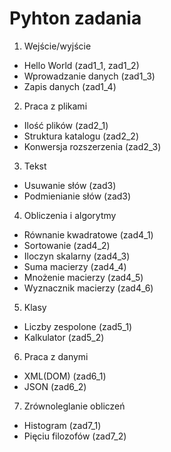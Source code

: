 # Pyhton zadania
1. Wejście/wyjście
- Hello World (zad1_1, zad1_2)
- Wprowadzanie danych (zad1_3)
- Zapis danych (zad1_4)

2. Praca z plikami
- Ilość plików (zad2_1)
- Struktura katalogu (zad2_2) 
- Konwersja rozszerzenia (zad2_3)

3. Tekst
- Usuwanie słów (zad3)
- Podmienianie słów (zad3)

4. Obliczenia i algorytmy
- Równanie kwadratowe (zad4_1)
- Sortowanie (zad4_2)
- Iloczyn skalarny (zad4_3)
- Suma macierzy (zad4_4)
- Mnożenie macierzy (zad4_5)
- Wyznacznik macierzy (zad4_6)

5. Klasy
- Liczby zespolone (zad5_1)
- Kalkulator (zad5_2)

6. Praca z danymi
- XML(DOM) (zad6_1)
- JSON (zad6_2)

7. Zrównoleglanie obliczeń
- Histogram (zad7_1)
- Pięciu filozofów (zad7_2)
